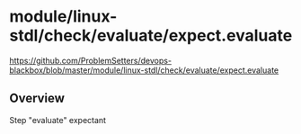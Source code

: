 # module/linux-stdl/check/evaluate/expect.evaluate

https://github.com/ProblemSetters/devops-blackbox/blob/master/module/linux-stdl/check/evaluate/expect.evaluate

## Overview

Step "evaluate" expectant


